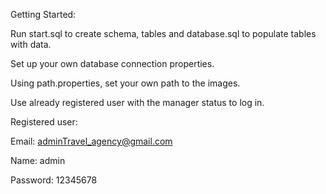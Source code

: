 Getting Started:

Run start.sql to create schema, tables and database.sql to populate tables with data.

Set up your own database connection properties.

Using path.properties, set your own path to the images.

Use already registered user with the manager status to log in.

Registered user:

Email: adminTravel_agency@gmail.com

Name: admin

Password: 12345678
